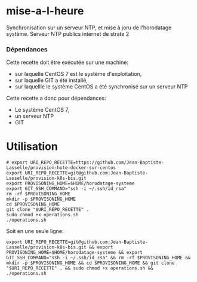 # mise-a-l-heure

Synchronisation sur un serveur NTP, et mise à joru de l'horodatage système.
Serveur NTP publics internet de strate 2

### Dépendances 

Cette recette doit être exécutée sur une machine:
* sur laquelle CentOS 7 est le système d'exploitation, 
* sur laquelle GIT a été installé,
* sur laquellle le système CentOS a été synchronisé sur un serveur NTP


Cette recette a donc pour dépendances:

* Le système CentOS 7,
* un serveur NTP
* GIT 


# Utilisation

```
# export URI_REPO_RECETTE=https://github.com/Jean-Baptiste-Lasselle/provision-hote-docker-sur-centos
export URI_REPO_RECETTE=git@github.com:Jean-Baptiste-Lasselle/provision-k8s-bis.git
export PROVISONING_HOME=$HOME/horodatage-systeme
export GIT_SSH_COMMAND="ssh -i ~/.ssh/id_rsa"
rm -rf $PROVISONING_HOME
mkdir -p $PROVISONING_HOME
cd $PROVISONING_HOME
git clone "$URI_REPO_RECETTE" .
sudo chmod +x operations.sh
./operations.sh
```

Soit en une seule ligne:

```
export URI_REPO_RECETTE=git@github.com:Jean-Baptiste-Lasselle/provision-k8s-bis.git && export PROVISONING_HOME=$HOME/horodatage-systeme && export GIT_SSH_COMMAND="ssh -i ~/.ssh/id_rsa" && rm -rf $PROVISONING_HOME && mkdir -p $PROVISONING_HOME && cd $PROVISONING_HOME && git clone "$URI_REPO_RECETTE" . && sudo chmod +x operations.sh && ./operations.sh
```
